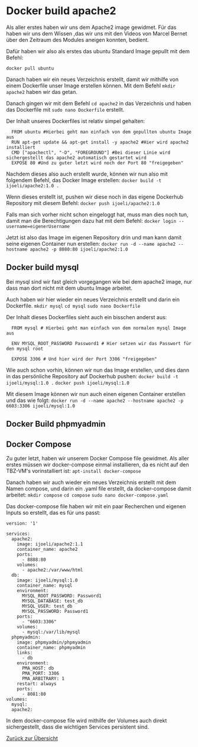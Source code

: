 # Docker build apache2

Als aller erstes haben wir uns dem Apache2 image gewidmet. Für das haben wir uns dem Wissen ,das wir uns mit den Videos von Marcel Bernet über den Zeitraum des Modules aneigen konnten, bedient.

Dafür haben wir also als erstes das ubuntu Standard Image gepullt mit dem Befehl:

`docker pull ubuntu`

Danach haben wir ein neues Verzeichnis erstellt, damit wir mithilfe von einem Dockerfile unser Image erstellen können.
Mit dem Befehl `mkdir apache2` haben wir das getan.

Danach gingen wir mit dem Befehl `cd apache2` in das Verzeichnis und haben das Dockerfile mit `sudo nano Dockerfile` erstellt.

Der Inhalt unseres Dockerfiles ist relativ simpel gehalten:

```
  FROM ubuntu #Hierbei geht man einfach von dem gepullten ubuntu Image aus
  RUN apt-get update && apt-get install -y apache2 #Hier wird apache2 installiert
  CMD ["apachectl", "-D", "FOREGROUND"] #Bei dieser Linie wird sichergestellt das apache2 automatisch gestartet wird
  EXPOSE 80 #Und zu guter letzt wird noch der Port 80 "freigegeben"
```
Nachdem dieses also auch erstellt wurde, können wir nun also mit folgendem Befehl, das Docker Image erstellen:
`docker build -t ijoeli/apache2:1.0 .`

Wenn dieses erstellt ist, pushen wir diese noch in das eigene Dockerhub Repository mit diesem Befehl:
`docker push ijoeli/apache2:1.0`

Falls man sich vorher nicht schon eingeloggt hat, muss man dies noch tun, damit man die Berechtigungen dazu hat mit dem Befehl:
`docker login --username=eigenerUsername`

Jetzt ist also das Image im eigenen Repository drin und man kann damit seine eigenen Container nun erstellen:
`docker run -d --name apache2 --hostname apache2 -p 8080:80 ijoeli/apache2:1.0`

## Docker build mysql

Bei mysql sind wir fast gleich vorgegangen wie bei dem apache2 image, nur dass man dort nicht mit dem ubuntu Image arbeitet.

Auch haben wir hier wieder ein neues Verzeichnis erstellt und darin ein Dockerfile.
`mkdir mysql`
`cd mysql`
`sudo nano Dockerfile`

Der Inhalt dieses Dockerfiles sieht auch ein bisschen anderst aus:
```
  FROM mysql # Hierbei geht man einfach von dem normalen mysql Image aus

  ENV MYSQL_ROOT_PASSWORD Password1 # Hier setzen wir das Passwort für den mysql root

  EXPOSE 3306 # Und hier wird der Port 3306 "freigegeben"
```

Wie auch schon vorhin, können wir nun das Image erstellen, und dies dann in das persönliche Repository auf Dockerhub pushen:
`docker build -t ijoeli/mysql:1.0 .`
`docker push ijoeli/mysql:1.0`

Mit diesem Image können wir nun auch einen eigenen Container erstellen und das wie folgt:
`docker run -d --name apache2 --hostname apache2 -p 6603:3306 ijoeli/mysql:1.0`

## Docker Build phpmyadmin


## Docker Compose
Zu guter letzt, haben wir unserem Docker Compose file gewidmet. Als aller erstes müssen wir docker-compose einmal installieren, da es nicht auf den TBZ-VM's vorinstalliert ist:
`apt-install docker-compose`

Danach haben wir auch wieder ein neues Verzeichnis erstellt mit dem Namen compose, und darin ein .yaml file erstellt, da docker-compose damit arbeitet:
`mkdir compose`
`cd compose`
`sudo nano docker-compose.yaml`

Das docker-compose file haben wir mit ein paar Recherchen und eigenen Inputs so erstellt, das es für uns passt:

```
version: '1'

services:
  apache2:
    image: ijoeli/apache2:1.1
    container_name: apache2
    ports:
      - 8888:80
    volumes:
      - apache2:/var/www/html
  db:
    image: ijoeli/mysql:1.0
    container_name: mysql
    environment:
      MYSQL_ROOT_PASSWORD: Password1
      MYSQL_DATABASE: test_db
      MYSQL_USER: test_db
      MYSQL_PASSWORD: Password1
    ports:
      - "6603:3306"
    volumes:
      - mysql:/var/lib/mysql
  phpmyadmin:
    image: phpmyadmin/phpmyadmin
    container_name: phpmyadmin
    links:
      - db
    environment:
      PMA_HOST: db
      PMA_PORT: 3306
      PMA_ARBITRARY: 1
    restart: always
    ports:
      - 8081:80
volumes:
  mysql:
  apache2:
```

In dem docker-compose file wird mithilfe der Volumes auch direkt sichergestellt, dass die wichtigen Services persistent sind.

[Zurück zur Übersicht](../README.md)